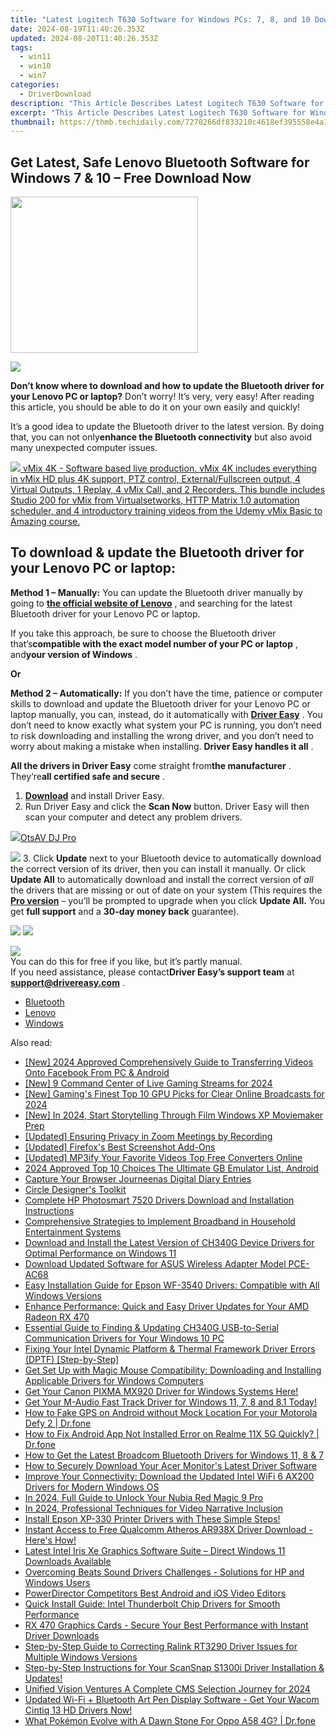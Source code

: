 ```yaml
---
title: "Latest Logitech T630 Software for Windows PCs: 7, 8, and 10 Downloads"
date: 2024-08-19T11:40:26.353Z
updated: 2024-08-20T11:40:26.353Z
tags:
  - win11
  - win10
  - win7
categories:
  - DriverDownload
description: "This Article Describes Latest Logitech T630 Software for Windows PCs: 7, 8, and 10 Downloads"
excerpt: "This Article Describes Latest Logitech T630 Software for Windows PCs: 7, 8, and 10 Downloads"
thumbnail: https://thmb.techidaily.com/7270266df833210c4618ef395558e4a1dd14a566be785a358865debf94836fef.jpg
---
```


## Get Latest, Safe Lenovo Bluetooth Software for Windows 7 & 10 – Free Download Now

<!-- affiliate ads begin -->
<a href="https://bluettius.sjv.io/c/5597632/2027209/17108" target="_top" id="2027209"><img src="//a.impactradius-go.com/display-ad/17108-2027209" border="0" alt="" width="300" height="250"/></a><img height="0" width="0" src="https://imp.pxf.io/i/5597632/2027209/17108" style="position:absolute;visibility:hidden;" border="0" />
<!-- affiliate ads end -->
![](https://images.drivereasy.com/wp-content/uploads/2018/12/bluetooth.png)

 **Don’t know where to download and how to update the Bluetooth driver for your Lenovo PC or laptop?** Don’t worry! It’s very, very easy! After reading this article, you should be able to do it on your own easily and quickly!

 It’s a good idea to update the Bluetooth driver to the latest version. By doing that, you can not only**enhance the Bluetooth connectivity** but also avoid many unexpected computer issues.

<!-- affiliate ads begin -->
<a href="https://secure.2checkout.com/order/checkout.php?PRODS=30901369&QTY=1&AFFILIATE=108875&CART=1"> <img src="https://secure.avangate.com/images/merchant/ce9a6fb2becc2d235e62b125e9260102/products/1_copy_vMixCallScreenshot1-large.jpg" border="0"> vMix 4K - Software based live production. vMix 4K includes everything in vMix HD plus 4K support, PTZ control, External/Fullscreen output, 4 Virtual Outputs, 1 Replay, 4 vMix Call, and 2 Recorders. 
This bundle includes Studio 200 for vMix from Virtualsetworks, HTTP Matrix 1.0 automation scheduler, and 4 introductory training videos from the Udemy vMix Basic to Amazing course. </a>
<!-- affiliate ads end -->
## **To download & update the Bluetooth driver for your Lenovo PC or laptop:**

**Method 1 – Manually:**  You can update the Bluetooth driver manually by going to **[the official website of Lenovo](https://shop-links.co/link/?exclusive=1&publisher_slug=itechdaily19598&url=https%3A%2F%2Fwww.lenovo.com%2Fus%2Fen%2F)**  , and searching for the latest Bluetooth driver for your Lenovo PC or laptop.

 If you take this approach, be sure to choose the Bluetooth driver that’s**compatible with the exact model number of your PC or laptop** , and**your version of Windows** .

**Or**

**Method 2 – Automatically:**   If you don’t have the time, patience or computer skills to download and update the Bluetooth driver for your Lenovo PC or laptop manually, you can, instead, do it automatically with **[Driver Easy](https://tools.techidaily.com/drivereasy/download/)**  .  You don’t need to know exactly what system your PC is running, you don’t need to risk downloading and installing the wrong driver, and you don’t need to worry about making a mistake when installing. **Driver Easy handles it all** .

**All the drivers in Driver Easy** come straight from**the manufacturer** . They‘re**all certified safe and secure** .

1. **[Download](https://tools.techidaily.com/drivereasy/download/)**  and install Driver Easy.
2. Run Driver Easy and click the **Scan Now**  button. Driver Easy will then scan your computer and detect any problem drivers.  
<!-- affiliate ads begin -->
<a href="https://otszone.ots7.com/order/checkout.php?PRODS=4713321&QTY=1&AFFILIATE=108875&CART=1"><img src="https://green.ots7.com/screenshots/OtsAV/OtsAVDJ1.90-300x188.jpg" border="0">OtsAV DJ Pro</a>
<!-- affiliate ads end -->
![](https://images.drivereasy.com/wp-content/uploads/2018/12/Snap819.png)
3. Click **Update**  next to your Bluetooth device to automatically download the correct version of its driver, then you can install it manually. Or click **Update All**  to automatically download and install the correct version of _all_  the drivers that are missing or out of date on your system (This requires the **[Pro version](https://tools.techidaily.com/drivereasy/download/)**  – you’ll be prompted to upgrade when you click **Update All.** You get **full support**  and a **30-day money back**  guarantee).  
<!-- affiliate ads begin -->
<a href="https://shop.manycam.com/order/checkout.php?PRODS=17727588&QTY=1&AFFILIATE=108875&CART=1"><img src="https://secure.avangate.com/images/merchant/8230bea7d54bcdf99cdfe85cb07313d5/mcaffbanner600x500.png" border="0"></a>
<a href="https://shop.manycam.com/order/checkout.php?PRODS=17727588&QTY=1&AFFILIATE=108875&CART=1"><img src="https://secure.avangate.com/images/merchant/8230bea7d54bcdf99cdfe85cb07313d5/Affiliates_300x250px_valentinesday.png" border="0"></a>
<!-- affiliate ads end -->
![](https://images.drivereasy.com/wp-content/uploads/2018/12/Snap820.png)  
 You can do this for free if you like, but it’s partly manual.  
 If you need assistance, please contact**Driver Easy’s support team** at **[support@drivereasy.com](https://tools.techidaily.com/drivereasy/download/)**  .

* [Bluetooth](https://tools.techidaily.com/drivereasy/download/)
* [Lenovo](https://tools.techidaily.com/drivereasy/download/)
* [Windows](https://tools.techidaily.com/drivereasy/download/)

<ins class="adsbygoogle"
     style="display:block"
     data-ad-format="autorelaxed"
     data-ad-client="ca-pub-7571918770474297"
     data-ad-slot="1223367746"></ins>



<ins class="adsbygoogle"
     style="display:block"
     data-ad-client="ca-pub-7571918770474297"
     data-ad-slot="8358498916"
     data-ad-format="auto"
     data-full-width-responsive="true"></ins>

<span class="atpl-alsoreadstyle">Also read:</span>
<div><ul>
<li><a href="https://facebook-clips.techidaily.com/new-2024-approved-comprehensively-guide-to-transferring-videos-onto-facebook-from-pc-and-android/"><u>[New] 2024 Approved  Comprehensively Guide to Transferring Videos Onto Facebook From PC & Android</u></a></li>
<li><a href="https://fox-boxes.techidaily.com/new-9-command-center-of-live-gaming-streams-for-2024/"><u>[New] 9 Command Center of Live Gaming Streams for 2024</u></a></li>
<li><a href="https://eaxpv-info.techidaily.com/new-gamings-finest-top-10-gpu-picks-for-clear-online-broadcasts-for-2024/"><u>[New] Gaming's Finest Top 10 GPU Picks for Clear Online Broadcasts for 2024</u></a></li>
<li><a href="https://fox-info.techidaily.com/new-in-2024-start-storytelling-through-film-windows-xp-moviemaker-prep/"><u>[New] In 2024, Start Storytelling Through Film  Windows XP Moviemaker Prep</u></a></li>
<li><a href="https://screen-activity-recording.techidaily.com/updated-ensuring-privacy-in-zoom-meetings-by-recording/"><u>[Updated] Ensuring Privacy in Zoom Meetings by Recording</u></a></li>
<li><a href="https://screen-activity-recording.techidaily.com/updated-firefoxs-best-screenshot-add-ons/"><u>[Updated] Firefox's Best Screenshot Add-Ons</u></a></li>
<li><a href="https://facebook-video-footage.techidaily.com/updated-mp3ify-your-favorite-videos-top-free-converters-online/"><u>[Updated] MP3ify Your Favorite Videos  Top Free Converters Online</u></a></li>
<li><a href="https://digital-screen-recording.techidaily.com/2024-approved-top-10-choices-the-ultimate-gb-emulator-list-android/"><u>2024 Approved  Top 10 Choices  The Ultimate GB Emulator List, Android</u></a></li>
<li><a href="https://digital-screen-recording.techidaily.com/capture-your-browser-journeenas-digital-diary-entries/"><u>Capture Your Browser Journeenas Digital Diary Entries</u></a></li>
<li><a href="https://extra-lessons.techidaily.com/circle-designers-toolkit/"><u>Circle Designer's Toolkit</u></a></li>
<li><a href="https://hardware-help.techidaily.com/complete-hp-photosmart-7520-drivers-download-and-installation-instructions/"><u>Complete HP Photosmart 7520 Drivers Download and Installation Instructions</u></a></li>
<li><a href="https://technical-tips.techidaily.com/comprehensive-strategies-to-implement-broadband-in-household-entertainment-systems/"><u>Comprehensive Strategies to Implement Broadband in Household Entertainment Systems</u></a></li>
<li><a href="https://hardware-help.techidaily.com/download-and-install-the-latest-version-of-ch340g-device-drivers-for-optimal-performance-on-windows-11/"><u>Download and Install the Latest Version of CH340G Device Drivers for Optimal Performance on Windows 11</u></a></li>
<li><a href="https://hardware-help.techidaily.com/download-updated-software-for-asus-wireless-adapter-model-pce-ac68/"><u>Download Updated Software for ASUS Wireless Adapter Model PCE-AC68</u></a></li>
<li><a href="https://hardware-help.techidaily.com/easy-installation-guide-for-epson-wf-3540-drivers-compatible-with-all-windows-versions/"><u>Easy Installation Guide for Epson WF-3540 Drivers: Compatible with All Windows Versions</u></a></li>
<li><a href="https://hardware-help.techidaily.com/enhance-performance-quick-and-easy-driver-updates-for-your-amd-radeon-rx-470/"><u>Enhance Performance: Quick and Easy Driver Updates for Your AMD Radeon RX 470</u></a></li>
<li><a href="https://hardware-help.techidaily.com/essential-guide-to-finding-and-updating-ch340g-usb-to-serial-communication-drivers-for-your-windows-10-pc/"><u>Essential Guide to Finding & Updating CH340G USB-to-Serial Communication Drivers for Your Windows 10 PC</u></a></li>
<li><a href="https://hardware-help.techidaily.com/fixing-your-intel-dynamic-platform-and-thermal-framework-driver-errors-dptf-step-by-step/"><u>Fixing Your Intel Dynamic Platform & Thermal Framework Driver Errors (DPTF) [Step-by-Step]</u></a></li>
<li><a href="https://hardware-help.techidaily.com/get-set-up-with-magic-mouse-compatibility-downloading-and-installing-applicable-drivers-for-windows-computers/"><u>Get Set Up with Magic Mouse Compatibility: Downloading and Installing Applicable Drivers for Windows Computers</u></a></li>
<li><a href="https://hardware-help.techidaily.com/get-your-canon-pixma-mx920-driver-for-windows-systems-here/"><u>Get Your Canon PIXMA MX920 Driver for Windows Systems Here!</u></a></li>
<li><a href="https://hardware-help.techidaily.com/get-your-m-audio-fast-track-driver-for-windows-11-7-8-and-81-today/"><u>Get Your M-Audio Fast Track Driver for Windows 11, 7, 8 and 8.1 Today!</u></a></li>
<li><a href="https://android-location.techidaily.com/how-to-fake-gps-on-android-without-mock-location-for-your-motorola-defy-2-drfone-by-drfone-virtual/"><u>How to Fake GPS on Android without Mock Location For your Motorola Defy 2 | Dr.fone</u></a></li>
<li><a href="https://change-location.techidaily.com/how-to-fix-android-app-not-installed-error-on-realme-11x-5g-quickly-drfone-by-drfone-fix-android-problems-fix-android-problems/"><u>How to Fix Android App Not Installed Error on Realme 11X 5G Quickly? | Dr.fone</u></a></li>
<li><a href="https://hardware-help.techidaily.com/how-to-get-the-latest-broadcom-bluetooth-drivers-for-windows-11-8-and-7/"><u>How to Get the Latest Broadcom Bluetooth Drivers for Windows 11, 8 & 7</u></a></li>
<li><a href="https://hardware-help.techidaily.com/how-to-securely-download-your-acer-monitors-latest-driver-software/"><u>How to Securely Download Your Acer Monitor's Latest Driver Software</u></a></li>
<li><a href="https://hardware-help.techidaily.com/improve-your-connectivity-download-the-updated-intel-wifi-6-ax200-drivers-for-modern-windows-os/"><u>Improve Your Connectivity: Download the Updated Intel WiFi 6 AX200 Drivers for Modern Windows OS</u></a></li>
<li><a href="https://easy-unlock-android.techidaily.com/in-2024-full-guide-to-unlock-your-nubia-red-magic-9-pro-by-drfone-android/"><u>In 2024, Full Guide to Unlock Your Nubia Red Magic 9 Pro</u></a></li>
<li><a href="https://extra-skills.techidaily.com/in-2024-professional-techniques-for-video-narrative-inclusion/"><u>In 2024, Professional Techniques for Video Narrative Inclusion</u></a></li>
<li><a href="https://hardware-help.techidaily.com/install-epson-xp-330-printer-drivers-with-these-simple-steps/"><u>Install Epson XP-330 Printer Drivers with These Simple Steps!</u></a></li>
<li><a href="https://hardware-help.techidaily.com/1722977648288-instant-access-to-free-qualcomm-atheros-ar938x-driver-download-heres-how/"><u>Instant Access to Free Qualcomm Atheros AR938X Driver Download - Here's How!</u></a></li>
<li><a href="https://hardware-help.techidaily.com/latest-intel-iris-xe-graphics-software-suite-direct-windows-11-downloads-available/"><u>Latest Intel Iris Xe Graphics Software Suite – Direct Windows 11 Downloads Available</u></a></li>
<li><a href="https://hardware-help.techidaily.com/overcoming-beats-sound-drivers-challenges-solutions-for-hp-and-windows-users/"><u>Overcoming Beats Sound Drivers Challenges - Solutions for HP and Windows Users</u></a></li>
<li><a href="https://ai-vdieo-software.techidaily.com/powerdirector-competitors-best-android-and-ios-video-editors/"><u>PowerDirector Competitors Best Android and iOS Video Editors</u></a></li>
<li><a href="https://hardware-help.techidaily.com/quick-install-guide-intel-thunderbolt-chip-drivers-for-smooth-performance/"><u>Quick Install Guide: Intel Thunderbolt Chip Drivers for Smooth Performance</u></a></li>
<li><a href="https://hardware-help.techidaily.com/1722979028386-rx-470-graphics-cards-secure-your-best-performance-with-instant-driver-downloads/"><u>RX 470 Graphics Cards - Secure Your Best Performance with Instant Driver Downloads</u></a></li>
<li><a href="https://hardware-help.techidaily.com/step-by-step-guide-to-correcting-ralink-rt3290-driver-issues-for-multiple-windows-versions/"><u>Step-by-Step Guide to Correcting Ralink RT3290 Driver Issues for Multiple Windows Versions</u></a></li>
<li><a href="https://hardware-help.techidaily.com/step-by-step-instructions-for-your-scansnap-s1300i-driver-installation-and-updates/"><u>Step-by-Step Instructions for Your ScanSnap S1300i Driver Installation & Updates!</u></a></li>
<li><a href="https://facebook-record-videos.techidaily.com/unified-vision-ventures-a-complete-cms-selection-journey-for-2024/"><u>Unified Vision Ventures  A Complete CMS Selection Journey for 2024</u></a></li>
<li><a href="https://hardware-help.techidaily.com/updated-wi-fi-plus-bluetooth-art-pen-display-software-get-your-wacom-cintiq-13-hd-drivers-now/"><u>Updated Wi-Fi + Bluetooth Art Pen Display Software - Get Your Wacom Cintiq 13 HD Drivers Now!</u></a></li>
<li><a href="https://android-pokemon-go.techidaily.com/what-pokemon-evolve-with-a-dawn-stone-for-oppo-a58-4g-drfone-by-drfone-virtual-android/"><u>What Pokémon Evolve with A Dawn Stone For Oppo A58 4G? | Dr.fone</u></a></li>
</ul></div>
